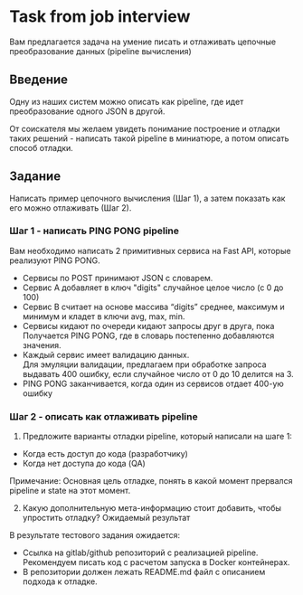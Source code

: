 # Task from job interview

Вам предлагается задача на умение писать и отлаживать цепочные преобразование данных (pipeline вычисления)

## Введение

Одну из наших систем можно описать как pipeline, где идет преобразование одного JSON в другой.

От соискателя мы желаем увидеть понимание построение и отладки таких решений - написать такой pipeline в миниатюре, а потом описать способ отладки.

## Задание

Написать пример цепочного вычисления (Шаг 1), а затем показать как его можно отлаживать (Шаг 2).

### Шаг 1 - написать PING PONG pipeline

Вам необходимо написать 2 примитивных сервиса на Fast API, которые реализуют PING PONG.

* Сервисы по POST принимают JSON с словарем.
* Сервис А добавляет в ключ "digits" случайное целое число (с 0 до 100)
* Сервис B считает на основе массива “digits” среднее, максимум и минимум и кладет в ключи avg, max, min.
* Сервисы кидают по очереди кидают запросы друг в друга, пока \
  Получается PING PONG, где в словарь постепенно добавляются значения.
* Каждый сервис имеет валидацию данных.\
Для эмуляции валидации, предлагаем при обработке запроса выдавать 400 ошибку, если случайное число от 0 до 10 делится на 3.
* PING PONG заканчивается, когда один из сервисов отдает 400-ую ошибку

### Шаг 2 - описать как отлаживать pipeline

1. Предложите варианты отладки pipeline, который написали на шаге 1:

* Когда есть доступ до кода (разработчику)
* Когда нет доступа до кода (QA)

Примечание: Основная цель отладке, понять в какой момент прервался pipeline и state на этот момент.

2. Какую дополнительную мета-информацию стоит добавить, чтобы упростить отладку?
Ожидаемый результат

В результате тестового задания ожидается:
* Ссылка на gitlab/github репозиторий с реализацией pipeline. \
  Рекомендуем писать код с расчетом запуска в Docker контейнерах. 
* В репозитории должен лежать README.md файл с описанием подхода к отладке.
